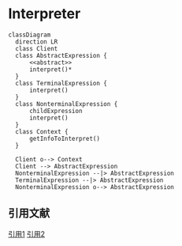 # Interpreter

```mermaid
classDiagram
  direction LR
  class Client
  class AbstractExpression {
      <<abstract>>
      interpret()*
  }
  class TerminalExpression {
      interpret()
  }
  class NonterminalExpression {
      childExpression
      interpret()
  }
  class Context {
      getInfoToInterpret()
  }

  Client o--> Context
  Client --> AbstractExpression
  NonterminalExpression --|> AbstractExpression
  TerminalExpression --|> AbstractExpression
  NonterminalExpression o--> AbstractExpression
```

## 引用文献

[引用1](https://github.com/engineer-taro/mermaid_design_pattern)
[引用2](https://refactoring.guru/design-patterns)
